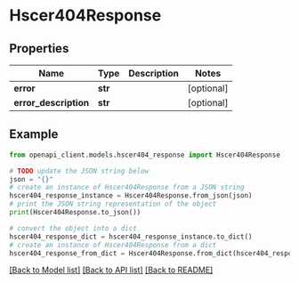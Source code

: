 # Hscer404Response


## Properties

Name | Type | Description | Notes
------------ | ------------- | ------------- | -------------
**error** | **str** |  | [optional] 
**error_description** | **str** |  | [optional] 

## Example

```python
from openapi_client.models.hscer404_response import Hscer404Response

# TODO update the JSON string below
json = "{}"
# create an instance of Hscer404Response from a JSON string
hscer404_response_instance = Hscer404Response.from_json(json)
# print the JSON string representation of the object
print(Hscer404Response.to_json())

# convert the object into a dict
hscer404_response_dict = hscer404_response_instance.to_dict()
# create an instance of Hscer404Response from a dict
hscer404_response_from_dict = Hscer404Response.from_dict(hscer404_response_dict)
```
[[Back to Model list]](../README.md#documentation-for-models) [[Back to API list]](../README.md#documentation-for-api-endpoints) [[Back to README]](../README.md)


